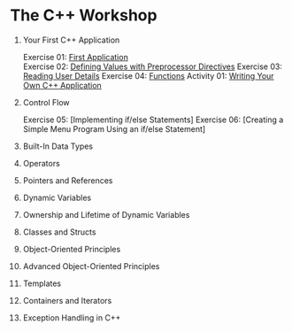 # The C++ Workshop

1. Your First C++ Application

    Exercise 01: [First Application](Exercise01/firstApplication.cpp)                      
    Exercise 02: [Defining Values with Preprocessor Directives](Exercise02/main.cpp)
    Exercise 03: [Reading User Details](Exercise03/main.cpp)
    Exercise 04: [Functions]()
    Activity 01: [Writing Your Own C++ Application]()

2. Control Flow

    Exercise 05: [Implementing if/else Statements]
    Exercise 06: [Creating a Simple Menu Program Using an if/else Statement]

3. Built-In Data Types

4. Operators

5. Pointers and References

6. Dynamic Variables

7. Ownership and Lifetime of Dynamic Variables

8. Classes and Structs

9. Object-Oriented Principles

10. Advanced Object-Oriented Principles

11. Templates

12. Containers and Iterators

13. Exception Handling in C++
